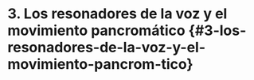 # 3\. Los resonadores de la voz y el movimiento pancromático {#3-los-resonadores-de-la-voz-y-el-movimiento-pancrom-tico}